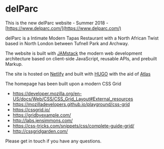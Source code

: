 # delParc

This is the new delParc website - Summer 2018 - [https://www.delparc.com/](https://www.delparc.com/)

delParc is a Intimate Modern Tapas Restaurant with a North African Twist based in North London between Tufnell Park and Archway.

The website is built with [JAMstack](https://jamstack.org/) the modern web development architecture based on client-side JavaScript, reusable APIs, and prebuilt Markup.

The site is hosted on [Netlify](https://www.netlify.com/) and built with [HUGO](https://gohugo.io/) with the aid of [Atlas](https://github.com/indigotree/atlas)

The homepage has been built upon a modern CSS Grid
- https://developer.mozilla.org/en-US/docs/Web/CSS/CSS_Grid_Layout#External_resources
- https://mozilladevelopers.github.io/playground/css-grid
- https://cssgrid.io/
- https://gridbyexample.com/
- http://labs.jensimmons.com/
- https://css-tricks.com/snippets/css/complete-guide-grid/
- http://cssgridgarden.com/

Please get in touch if you have any questions.
